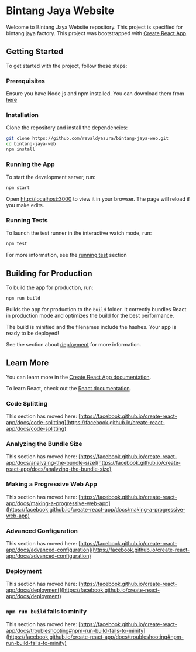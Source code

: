 # Bintang Jaya Website

Welcome to Bintang Jaya Website repository.
This project is specified for bintang jaya factory.
This project was bootstrapped with [Create React App](https://github.com/facebook/create-react-app).

## Getting Started

To get started with the project, follow these steps:

### Prerequisites

Ensure you have Node.js and npm installed. You can download them from [here](https://nodejs.org/)

### Installation

Clone the repository and install the dependencies: 
```bash
git clone https://github.com/revaldyazura/bintang-jaya-web.git
cd bintang-jaya-web
npm install
```

### Running the App

To start the development server, run: 
```bash
npm start
```
Open [http://localhost:3000](http://localhost:3000) to view it in your browser. The page will reload if you make edits.

### Running Tests

To launch the test runner in the interactive watch mode, run: 
```bash
npm test
```
For more information, see the [running test](https://facebook.github.io/create-react-app/docs/running-tests) section

## Building for Production

To build the app for production, run: 
```bash
npm run build
```
Builds the app for production to the `build` folder. 
It correctly bundles React in production mode and optimizes the build for the best performance.

The build is minified and the filenames include the hashes. 
Your app is ready to be deployed!

See the section about [deployment](https://facebook.github.io/create-react-app/docs/deployment) for more information.

## Learn More

You can learn more in the [Create React App documentation](https://facebook.github.io/create-react-app/docs/getting-started).

To learn React, check out the [React documentation](https://reactjs.org/).

### Code Splitting

This section has moved here: [https://facebook.github.io/create-react-app/docs/code-splitting](https://facebook.github.io/create-react-app/docs/code-splitting)

### Analyzing the Bundle Size

This section has moved here: [https://facebook.github.io/create-react-app/docs/analyzing-the-bundle-size](https://facebook.github.io/create-react-app/docs/analyzing-the-bundle-size)

### Making a Progressive Web App

This section has moved here: [https://facebook.github.io/create-react-app/docs/making-a-progressive-web-app](https://facebook.github.io/create-react-app/docs/making-a-progressive-web-app)

### Advanced Configuration

This section has moved here: [https://facebook.github.io/create-react-app/docs/advanced-configuration](https://facebook.github.io/create-react-app/docs/advanced-configuration)

### Deployment

This section has moved here: [https://facebook.github.io/create-react-app/docs/deployment](https://facebook.github.io/create-react-app/docs/deployment)

### `npm run build` fails to minify

This section has moved here: [https://facebook.github.io/create-react-app/docs/troubleshooting#npm-run-build-fails-to-minify](https://facebook.github.io/create-react-app/docs/troubleshooting#npm-run-build-fails-to-minify)
